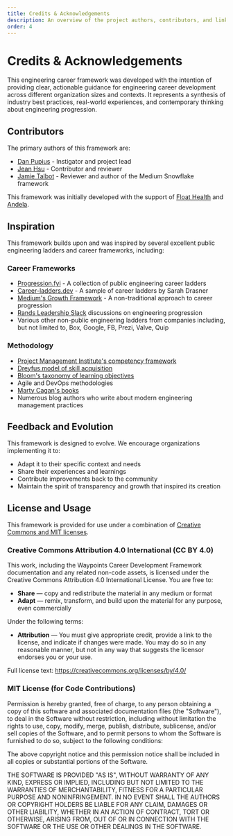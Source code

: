 ```yaml
---
title: Credits & Acknowledgements
description: An overview of the project authors, contributors, and links to inspiration.
order: 4
---
```


# Credits & Acknowledgements

This engineering career framework was developed with the intention of providing clear, actionable guidance for engineering career development across different organization sizes and contexts. It represents a synthesis of industry best practices, real-world experiences, and contemporary thinking about engineering progression.

## Contributors

The primary authors of this framework are:

- [Dan Pupius](https://pupius.com) - Instigator and project lead
- [Jean Hsu](https://jeanhsu.com) - Contributor and reviewer
- [Jamie Talbot](https://majelbsto.at) - Reviewer and author of the Medium Snowflake framework

This framework was initially developed with the support of [Float Health](https://floathealth.com) and [Andela](https://andela.com).

## Inspiration

This framework builds upon and was inspired by several excellent public engineering ladders and career frameworks, including:

### Career Frameworks

- [Progression.fyi](https://progression.fyi/) - A collection of public engineering career ladders
- [Career-ladders.dev](https://career-ladders.dev/engineering) - A sample of career ladders by Sarah Drasner
- [Medium's Growth Framework](https://medium.com/s/engineering-growth-framework/engineering-growth-introduction-8ba7b78c8d6c) - A non-traditional approach to career progression
- [Rands Leadership Slack](https://randsinrepose.com/welcome-to-rands-leadership-slack/) discussions on engineering progression
- Various other non-public engineering ladders from companies including, but not limited to, Box, Google, FB, Prezi, Valve, Quip

### Methodology

- [Project Management Institute's competency framework](https://www.pmi.org/learning/library/project-manager-competency-development-framework-7376)
- [Dreyfus model of skill acquisition](https://www.bumc.bu.edu/facdev-medicine/files/2012/03/Dreyfus-skill-level.pdf)
- [Bloom's taxonomy of learning objectives](https://cft.vanderbilt.edu/guides-sub-pages/blooms-taxonomy/)
- Agile and DevOps methodologies
- [Marty Cagan's books](https://www.svpg.com/books/)
- Numerous blog authors who write about modern engineering management practices

## Feedback and Evolution

This framework is designed to evolve. We encourage organizations implementing it to:

- Adapt it to their specific context and needs
- Share their experiences and learnings
- Contribute improvements back to the community
- Maintain the spirit of transparency and growth that inspired its creation

## License and Usage

This framework is provided for use under a combination of [Creative Commons and MIT licenses](https://github.com/dpup/waypoints/blob/main/LICENSE.md).

### Creative Commons Attribution 4.0 International (CC BY 4.0)

This work, including the Waypoints Career Development Framework documentation and any related non-code assets, is licensed under the Creative Commons Attribution 4.0 International License. You are free to:

- **Share** — copy and redistribute the material in any medium or format
- **Adapt** — remix, transform, and build upon the material for any purpose, even commercially

Under the following terms:

- **Attribution** — You must give appropriate credit, provide a link to the license, and indicate if changes were made. You may do so in any reasonable manner, but not in any way that suggests the licensor endorses you or your use.

Full license text: https://creativecommons.org/licenses/by/4.0/

### MIT License (for Code Contributions)

Permission is hereby granted, free of charge, to any person obtaining a copy of this software and associated documentation files (the "Software"), to deal in the Software without restriction, including without limitation the rights to use, copy, modify, merge, publish, distribute, sublicense, and/or sell copies of the Software, and to permit persons to whom the Software is furnished to do so, subject to the following conditions:

The above copyright notice and this permission notice shall be included in all copies or substantial portions of the Software.

THE SOFTWARE IS PROVIDED "AS IS", WITHOUT WARRANTY OF ANY KIND, EXPRESS OR IMPLIED, INCLUDING BUT NOT LIMITED TO THE WARRANTIES OF MERCHANTABILITY, FITNESS FOR A PARTICULAR PURPOSE AND NONINFRINGEMENT. IN NO EVENT SHALL THE AUTHORS OR COPYRIGHT HOLDERS BE LIABLE FOR ANY CLAIM, DAMAGES OR OTHER LIABILITY, WHETHER IN AN ACTION OF CONTRACT, TORT OR OTHERWISE, ARISING FROM, OUT OF OR IN CONNECTION WITH THE SOFTWARE OR THE USE OR OTHER DEALINGS IN THE SOFTWARE.
